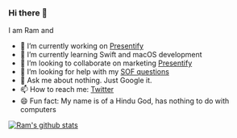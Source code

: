 ### Hi there 👋

<!--
**rampatra/rampatra** is a ✨ _special_ ✨ repository because its `README.md` (this file) appears on your GitHub profile.
-->

I am Ram and

- 🔭 I’m currently working on [Presentify](https://presentify.compzets.com)
- 🌱 I’m currently learning Swift and macOS development
- 👯 I’m looking to collaborate on marketing [Presentify](https://presentify.compzets.com)
- 🤔 I’m looking for help with my [SOF questions](https://stackoverflow.com/users/1385441/ram-patra?tab=questions)
- 💬 Ask me about nothing. Just Google it.
- 📫 How to reach me: [Twitter](https://twitter.com/ram__patra)
- 😄 Fun fact: My name is of a Hindu God, has nothing to do with computers

[![Ram's github stats](https://github-readme-stats.vercel.app/api?username=rampatra&show_icons=true&icon_color=2f80ed)](https://rampatra.com)
